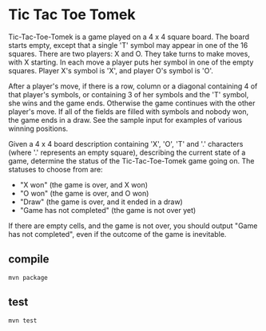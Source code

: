 # Tic Tac Toe Tomek
Tic-Tac-Toe-Tomek is a game played on a 4 x 4 square board. The board starts empty, except that a single 'T' symbol may appear in one of the 16 squares. There are two players: X and O. They take turns to make moves, with X starting. In each move a player puts her symbol in one of the empty squares. Player X's symbol is 'X', and player O's symbol is 'O'.

After a player's move, if there is a row, column or a diagonal containing 4 of that player's symbols, or containing 3 of her symbols and the 'T' symbol, she wins and the game ends. Otherwise the game continues with the other player's move. If all of the fields are filled with symbols and nobody won, the game ends in a draw. See the sample input for examples of various winning positions.

Given a 4 x 4 board description containing 'X', 'O', 'T' and '.' characters (where '.' represents an empty square), describing the current state of a game, determine the status of the Tic-Tac-Toe-Tomek game going on. The statuses to choose from are:

* "X won" (the game is over, and X won)
* "O won" (the game is over, and O won)
* "Draw" (the game is over, and it ended in a draw)
* "Game has not completed" (the game is not over yet)

If there are empty cells, and the game is not over, you should output "Game has not completed", even if the outcome of the game is inevitable.

## compile
    mvn package

## test
    mvn test
